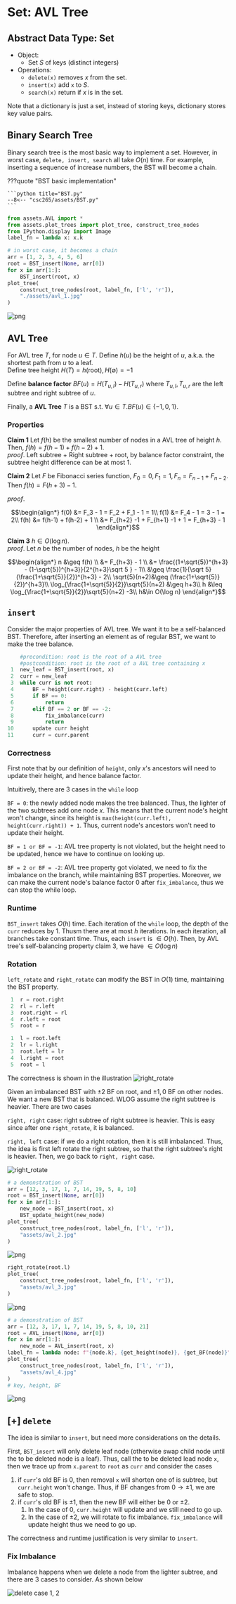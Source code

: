 # Set: AVL Tree

## Abstract Data Type: Set
- Object: 
    - Set $S$ of keys (distinct integers)
- Operations:
    - `delete(x)` removes $x$ from the set.
    - `insert(x)` add `x` to $S$.
    - `search(x)` return if $x$ is in the set.

Note that a dictionary is just a set, instead of storing keys, dictionary stores key value pairs. 

## Binary Search Tree
Binary search tree is the most basic way to implement a set. However, in worst case, `delete, insert, search` all take $O(n)$ time. For example, inserting a sequence of increase numbers, the BST will become a chain. 

???quote "BST basic implementation"
    
    ```python title="BST.py"
    --8<-- "csc265/assets/BST.py"
    ```

```python
from assets.AVL import *
from assets.plot_trees import plot_tree, construct_tree_nodes
from IPython.display import Image
label_fn = lambda x: x.k
```


```python
# in worst case, it becomes a chain
arr = [1, 2, 3, 4, 5, 6]
root = BST_insert(None, arr[0])
for x in arr[1:]:
    BST_insert(root, x)
plot_tree(
    construct_tree_nodes(root, label_fn, ['l', 'r']),
    "./assets/avl_1.jpg"
)
```

![png](assets/avl_1.jpg)


## AVL Tree
For AVL tree $T$, for node $u\in T$. Define $h(u)$ be the height of $u$, a.k.a. the shortest path from $u$ to a leaf.   
Define tree height $H(T) = h(\text{root}), H(\emptyset) = -1$  

Define __balance factor__ $BF(u) = H(T_{u,l}) - H(T_{u,r})$ where $T_{u,l}, T_{u,r}$ are the left subtree and right subtree of $u$. 

Finally, a __AVL Tree__ $T$ is a BST s.t. $\forall u\in T. BF(u) \in \{-1, 0, 1\}$.

### Properties

__Claim 1__ Let $f(h)$ be the smallest number of nodes in a AVL tree of height $h$. Then, $f(h) = f(h-1) + f(h-2) + 1$.  
_proof_. Left subtree + Right subtree + root, by balance factor constraint, the subtree height difference can be at most 1. 

__Claim 2__ Let $F$ be Fibonacci series function, $F_0 = 0, F_1 = 1, F_n = F_{n-1} + F_{n-2}$. Then $f(h) = F(h+3) - 1$. 

_proof_. 

$$\begin{align*}
f(0) &= F_3 - 1 = F_2 + F_1 - 1 = 1\\
f(1) &= F_4 - 1 = 3 - 1 = 2\\
f(h) &= f(h-1) + f(h-2) + 1 \\
&= F_{h+2} -1 + F_{h+1} -1 + 1 = F_{h+3} - 1
\end{align*}$$

__Claim 3__ $h \in O(\log n)$.  
_proof_. Let $n$ be the number of nodes, $h$ be the height

$$\begin{align*}
n &\geq f(h) \\
&= F_{h+3} - 1 \\
&= \frac{(1+\sqrt{5})^{h+3} - (1-\sqrt{5})^{h+3}}{2^{h+3}\sqrt 5 } - 1\\
&\geq \frac{1}{\sqrt 5}(\frac{1+\sqrt{5}}{2})^{h+3} - 2\\
\sqrt{5}(n+2)&\geq (\frac{1+\sqrt{5}}{2})^{h+3}\\
\log_{\frac{1+\sqrt{5}}{2}}\sqrt{5}(n+2) &\geq h+3\\
h &\leq \log_{\frac{1+\sqrt{5}}{2}}\sqrt{5}(n+2) -3\\
h&\in O(\log n)
\end{align*}$$

## `insert`

Consider the major properties of AVL tree. We want it to be a self-balanced BST. Therefore, after inserting an element as of regular BST, we want to make the tree balance.  

```py title="AVL_insert(root, x)"
    #precondition: root is the root of a AVL tree
    #postcondition: root is the root of a AVL tree containing x
 1  new_leaf = BST_insert(root, x)
 2  curr = new_leaf
 3  while curr is not root:
 4      BF = height(curr.right) - height(curr.left)
 5      if BF == 0:
 6          return
 7      elif BF == 2 or BF == -2:
 8          fix_imbalance(curr)
 9          return
10      update curr height
11      curr = curr.parent 
```

### Correctness

First note that by our definition of `height`, only $x$'s ancestors will need to update their height, and hence balance factor. 

Intuitively, there are 3 cases in the `while` loop

`BF = 0`: the newly added node makes the tree balanced. Thus, the lighter of the two subtrees add one node $x$. This means that the current node's height won't change, since its height is `max(height(curr.left), height(curr.right)) + 1`. Thus, current node's ancestors won't need to update their height. 

`BF = 1 or BF = -1`: AVL tree property is not violated, but the height need to be updated, hence we have to continue on looking up. 

`BF = 2 or BF = -2`: AVL tree property got violated, we need to fix the imbalance on the branch, while maintaining BST properties. Moreover, we can make the current node's balance factor 0 after `fix_imbalance`, thus we can stop the while loop. 

### Runtime 
`BST_insert` takes $O(h)$ time. Each iteration of the `while` loop, the depth of the `curr` reduces by 1. Thusm there are at most $h$ iterations. In each iteration, all branches take constant time. Thus, each `insert` is $\in O(h)$. Then, by AVL tree's self-balancing property claim 3, we have $\in O(\log n)$

### Rotation
`left_rotate` and `right_rotate` can modify the BST in $O(1)$ time, maintaining the BST property.

```py title="right_rotate(root)"
 1  r = root.right
 2  rl = r.left
 3  root.right = rl
 4  r.left = root
 5  root = r
```

```py title="left_rotate(root)"
 1  l = root.left
 2  lr = l.right
 3  root.left = lr
 4  l.right = root
 5  root = l
```
The correctness is shown in the illustration
![right_rotate](./assets/right_rotate.svg)


Given an imbalanced BST with $\pm 2$ BF on root, and $\pm 1, 0$ BF on other nodes. We want a new BST that is balanced. WLOG assume the right subtree is heavier. There are two cases

`right, right` case: right subtree of right subtree is heavier. This is easy since after one `right_rotate`, it is balanced. 

`right, left` case: if we do a right rotation, then it is still imbalanced. Thus, the idea is first left rotate the right subtree, so that the right subtree's right is heavier. Then, we go back to `right, right` case. 

![right_rotate](./assets/right_rotate_imbalanced.svg)



```python
# a demonstration of BST
arr = [12, 3, 17, 1, 7, 14, 19, 5, 8, 10]
root = BST_insert(None, arr[0])
for x in arr[1:]:
    new_node = BST_insert(root, x)
    BST_update_height(new_node)
plot_tree(
    construct_tree_nodes(root, label_fn, ['l', 'r']),
    "assets/avl_2.jpg"
)
```

![png](assets/avl_2.jpg)

```python
right_rotate(root.l)
plot_tree(
    construct_tree_nodes(root, label_fn, ['l', 'r']),
    "assets/avl_3.jpg"
)
```

![png](assets/avl_3.jpg)

```python
# a demonstration of BST
arr = [12, 3, 17, 1, 7, 14, 19, 5, 8, 10, 21]
root = AVL_insert(None, arr[0])
for x in arr[1:]:
    new_node = AVL_insert(root, x)
label_fn = lambda node: f"{node.k}, {get_height(node)}, {get_BF(node)}"
plot_tree(
    construct_tree_nodes(root, label_fn, ['l', 'r']),
    "assets/avl_4.jpg"
)
# key, height, BF
```

![png](assets/avl_4.jpg)


## [+] `delete`

The idea is similar to `insert`, but need more considerations on the details. 

First, `BST_insert` will only delete leaf node (otherwise swap child node until the to be deleted node is a leaf). Thus, call the to be deleted lead node `x`, then we trace up from `x.parent` to `root` as `curr` and consider the cases

1. if `curr`'s old BF is $0$, then removal `x` will shorten one of is subtree, but `curr.height` won't change. Thus, if BF changes from $0\rightarrow \pm 1$, we are safe to stop. 
2. if `curr`'s old BF is $\pm 1$, then the new BF will either be $0$ or $\pm 2$. 
   1. In the case of $0$, `curr.height` will update and we still need to go up.
   2. In the case of $\pm 2$, we will rotate to fix imbalance. `fix_imbalance` will update height thus we need to go up.

The correctness and runtime justification is very similar to `insert`. 

### Fix Imbalance
Imbalance happens when we delete a node from the lighter subtree, and there are 3 cases to consider. As shown below

![delete case 1, 2](./assets/delete_rotate_1.svg)
